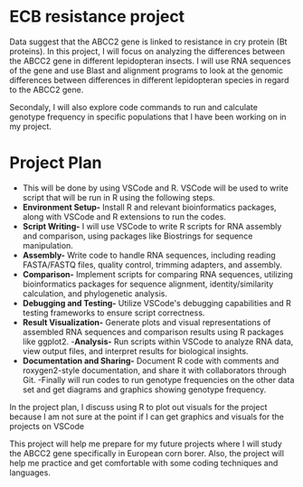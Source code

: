 # ECB resistance project
Data suggest that the ABCC2 gene is linked to resistance in cry protein (Bt proteins).  In this project, I will focus on analyzing the differences between the ABCC2 gene in different lepidopteran insects. I will use RNA sequences of the gene and use Blast and alignment programs to look at the genomic differences between differences in different lepidopteran species in regard to the ABCC2 gene.

Secondaly, I will also explore code commands to run and calculate genotype frequency in specific populations that I have been working on in my project. 

# Project Plan 

- This will be done by using VSCode and R. VSCode will be used to write script that will be run in R using the following steps.
- **Environment Setup-** Install R and relevant bioinformatics packages, along with VSCode and R extensions to run the codes.
- **Script Writing-** I will use VSCode to write R scripts for RNA assembly and comparison, using packages like Biostrings for sequence manipulation.
- **Assembly-** Write code to handle RNA sequences, including reading FASTA/FASTQ files, quality control, trimming adapters, and assembly. 
- **Comparison-** Implement scripts for comparing RNA sequences, utilizing bioinformatics packages for sequence alignment, identity/similarity calculation, and phylogenetic analysis.
- **Debugging and Testing-** Utilize VSCode's debugging capabilities and R testing frameworks to ensure script correctness.
- **Result Visualization-** Generate plots and visual representations of assembled RNA sequences and comparison results using R packages like ggplot2.
-**Analysis-**  Run scripts within VSCode to analyze RNA data, view output files, and interpret results for biological insights.
- **Documentation and Sharing-** Document R code with comments and roxygen2-style documentation, and share it with collaborators through Git.
-Finally will run codes to run genotype frequencies on the other data set and get diagrams and graphics showing genotype frequency. 


In the project plan, I discuss using R to plot out visuals for the project because I am not sure at the point if I can get graphics and visuals for the projects on VSCode

This project will help me prepare for my future projects where I will study the ABCC2 gene specifically in European corn borer. Also, the project will help me practice and get comfortable with some coding techniques and languages.



